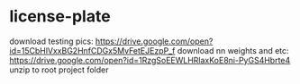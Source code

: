 # license-plate

download testing pics: https://drive.google.com/open?id=15CbHlVxxBG2HnfCDGx5MvFetEJEzpP_f
download nn weights and etc: https://drive.google.com/open?id=1RzgSoEEWLHRlaxKoE8ni-PyGS4Hbrte4
unzip to root project folder

